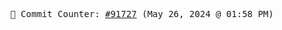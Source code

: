 <p align="center">
    <samp>
        📮 Commit Counter: <a href="https://github.com/Javascript-void0/Javascript-void0/commits/main">#91727</a> (May 26, 2024 @ 01:58 PM)
    </samp>
</p>